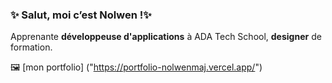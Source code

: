 ### ✨ Salut, moi c’est Nolwen !✨
Apprenante **développeuse d'applications** à ADA Tech School, **designer** de formation.

🖼️ [mon portfolio] ("https://portfolio-nolwenmaj.vercel.app/")


<!--
**NolwenMaj/NolwenMaj** is a_special_ repository because its `README.md` (this file) appears on your GitHub profile.

Here are some ideas to get you started:

- 🔭 I’m currently working on ...
- 🌱 I’m currently learning ...
- 👯 I’m looking to collaborate on ...
- 🤔 I’m looking for help with ...
- 💬 Ask me about ...
- 📫 How to reach me: ...
- 😄 Pronouns: ...
- ⚡ Fun fact: ...
- 
-->
